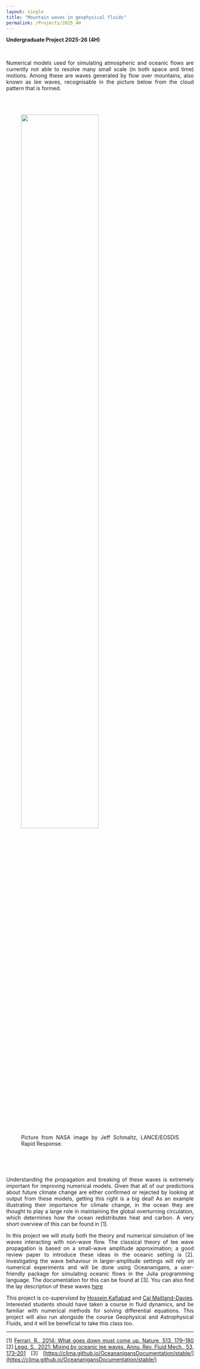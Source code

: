 ```yaml
---
layout: single
title: "Mountain waves in geophysical fluids"
permalink: /Projects/2025_4H
---
```


**Undergraduate Project 2025-26 (4H)** 



<br>

<div style="text-align: justify">

Numerical models used for simulating atmospheric and oceanic flows are currently not able to resolve many small scale (in both space and time) motions. Among these are waves generated by flow over mountains, also known as lee waves, recognisable in the picture below from the cloud pattern that is formed.

&nbsp;
<br>
<br>
<figure>
  <img src="/assets/images/mountainwave.jpg" class="centerImage" style="width:70%" >
  <figcaption>Picture from NASA image by Jeff Schmaltz, LANCE/EOSDIS Rapid Response.
  </figcaption>
</figure>
<br>
<br>
&nbsp;

Understanding the propagation and breaking of these waves is extremely important for improving numerical models. Given that all of our predictions about future climate change are either confirmed or rejected by looking at output from these models, getting this right is a big deal! As an example illustrating their importance for climate change, in the ocean they are thought to play a large role in maintaining the global overturning circulation, which determines how the ocean redistributes heat and carbon. A very short overview of this can be found in [1].

In this project we will study both the theory and numerical simulation of lee waves interacting with non-wave flow. The classical theory of lee wave propagation is based on a small-wave amplitude approximation; a good review paper to introduce these ideas in the oceanic setting is [2]. Investigating the wave behaviour in larger-amplitude settings will rely on numerical experiments and will be done using Oceananigans, a user-friendly package for simulating oceanic flows in the Julia programming language. The documentation for this can be found at [3]. You can also find the lay description of these waves [here](https://www.weather.gov/source/zhu/ZHU_Training_Page/Miscellaneous/gravity_wave/gravity_wave.html)



This project is co-supervised by [Hossein Kafiabad](kafiabad.com) and [Cai Maitland-Davies](https://www.durham.ac.uk/staff/cai-a-maitland-davies/). Interested students should have taken a course in fluid dynamics, and be familiar with numerical methods for solving differential equations. This project will also run alongside the course Geophysical and Astrophysical Fluids, and it will be beneficial to take this class too.



---

[1] [Ferrari, R., 2014: What goes down must come up. Nature, 513, 179–180](https://doi.org/10.1038/513179a)
[2] [Legg, S., 2021: Mixing by oceanic lee waves. Annu. Rev. Fluid Mech., 53, 173–201](https://doi.org/10.1146/annurev-fluid-051220-043904)
[3] [https://clima.github.io/OceananigansDocumentation/stable/](https://clima.github.io/OceananigansDocumentation/stable/)
